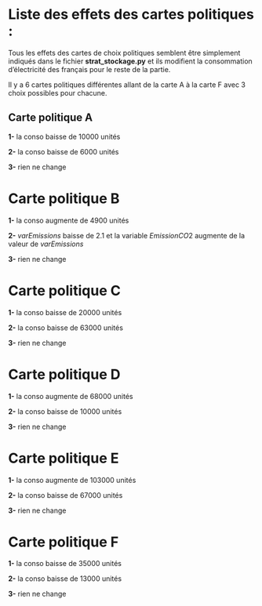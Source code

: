 # Liste des effets des cartes politiques :

Tous les effets des cartes de choix politiques semblent être simplement indiqués dans le fichier  **strat_stockage.py**
 et ils modifient la consommation 
d’électricité des français pour le reste de la partie.

Il y a 6 cartes politiques différentes allant de la carte A à la carte F avec 3 choix possibles pour chacune.
## Carte politique A 
**1-** la conso baisse de 10000 unités

**2-** la conso baisse de 6000 unités

**3-** rien ne change

# Carte politique B
**1-** la conso augmente de 4900 unités

**2-** $varEmissions$ baisse de 2.1 et la variable $EmissionCO2$ augmente de la valeur de $varEmissions$

**3-** rien ne change

# Carte politique C
**1-** la conso baisse de 20000 unités

**2-** la conso baisse de 63000 unités

**3-** rien ne change

# Carte politique D
**1-** la conso augmente de 68000 unités

**2-** la conso baisse de 10000 unités

**3-** rien ne change

# Carte politique E
**1-** la conso augmente de 103000 unités

**2-** la conso baisse de 67000 unités

**3-** rien ne change

# Carte politique F
**1-** la conso baisse de 35000 unités

**2-** la conso baisse de 13000 unités

**3-** rien ne change
